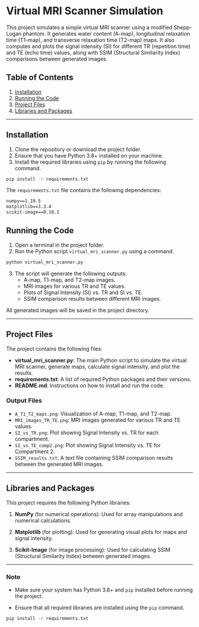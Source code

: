 # Virtual MRI Scanner Simulation

This project simulates a simple virtual MRI scanner using a modified Shepp-Logan phantom. It generates water content (A-map), longitudinal relaxation time (T1-map), and transverse relaxation time (T2-map) maps. It also computes and plots the signal intensity (SI) for different TR (repetition time) and TE (echo time) values, along with SSIM (Structural Similarity Index) comparisons between generated images.

## Table of Contents
1. [Installation](#installation)
2. [Running the Code](#running-the-code)
3. [Project Files](#project-files)
4. [Libraries and Packages](#libraries-and-packages)

---

## Installation

1. Clone the repository or download the project folder.
2. Ensure that you have Python 3.8+ installed on your machine.
3. Install the required libraries using `pip` by running the following command.

```bash
pip install -r requirements.txt
```

The `requirements.txt` file contains the following dependencies:

```txt
numpy==1.19.5
matplotlib==3.3.4
scikit-image==0.18.1
```

## Running the Code

1. Open a terminal in the project folder.
2. Run the Python script `virtual_mri_scanner.py` using a command.

```bash
python virtual_mri_scanner.py
```

3. The script will generate the following outputs:
   - A-map, T1-map, and T2-map images.
   - MRI images for various TR and TE values.
   - Plots of Signal Intensity (SI) vs. TR and SI vs. TE.
   - SSIM comparison results between different MRI images.

All generated images will be saved in the project directory.

---

## Project Files

The project contains the following files:

- **virtual_mri_scanner.py**: The main Python script to simulate the virtual MRI scanner, generate maps, calculate signal intensity, and plot the results.
- **requirements.txt**: A list of required Python packages and their versions.
- **README.md**: Instructions on how to install and run the code.

### Output Files
- `A_T1_T2_maps.png`: Visualization of A-map, T1-map, and T2-map.
- `MRI_images_TR_TE.png`: MRI images generated for various TR and TE values.
- `SI_vs_TR.png`: Plot showing Signal Intensity vs. TR for each compartment.
- `SI_vs_TE_comp2.png`: Plot showing Signal Intensity vs. TE for Compartment 2.
- `SSIM_results.txt`: A text file containing SSIM comparison results between the generated MRI images.

---

## Libraries and Packages

This project requires the following Python libraries:

1. **NumPy** (for numerical operations): Used for array manipulations and numerical calculations.
   
2. **Matplotlib** (for plotting): Used for generating visual plots for maps and signal intensity.

3. **Scikit-Image** (for image processing): Used for calculating SSIM (Structural Similarity Index) between generated images.

---

### Note

- Make sure your system has Python 3.8+ and `pip` installed before running the project.

- Ensure that all required libraries are installed using the `pip` command.

```bash
pip install -r requirements.txt
```
